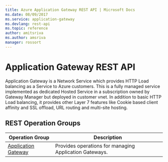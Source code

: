 ```yaml
---
title: Azure Application Gateway REST API | Microsoft Docs
ms.date: 08/09/2017
ms.service: application-gateway
ms.devlang: rest-api
ms.topic: reference
author: amitsriva
ms.author: amsriva
manager: rossort
---
```


# Application Gateway REST API

Application Gateway is a Network Service which provides HTTP Load balancing as a Service to Azure customers. This is a fully managed service implemented as dedicated Hosted Service in a subscription owned by Gateway Manager but deployed in customer vnet. In addition to basic HTTP Load balancing, it provides other Layer 7 features like Cookie based client affinity and SSL offload, URL routing and multi-site hosting.

## REST Operation Groups

|Operation Group|Description|
|---|---|
|[Application Gateway](~/docs-ref-autogen/application-gateway/applicationgateways.yml) |Provides operations for managing Application Gateways.|
